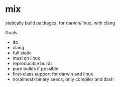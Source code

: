 # mix
statically build packages, for darwin/linux, with clang

Goals:
* lto
* clang
* full static
* musl on linux
* reproducible builds
* pure builds if possible
* first-class support for darwin and linux
* no(almost) binary seeds, only compiler and dash
